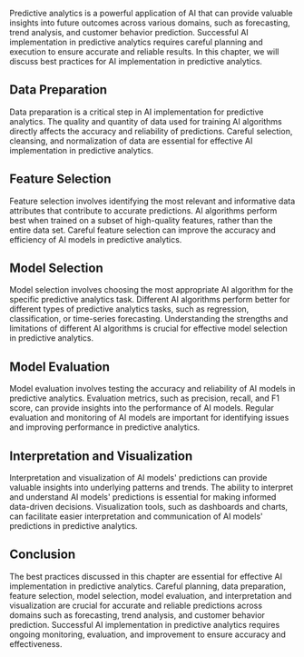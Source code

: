 
Predictive analytics is a powerful application of AI that can provide valuable insights into future outcomes across various domains, such as forecasting, trend analysis, and customer behavior prediction. Successful AI implementation in predictive analytics requires careful planning and execution to ensure accurate and reliable results. In this chapter, we will discuss best practices for AI implementation in predictive analytics.

Data Preparation
----------------

Data preparation is a critical step in AI implementation for predictive analytics. The quality and quantity of data used for training AI algorithms directly affects the accuracy and reliability of predictions. Careful selection, cleansing, and normalization of data are essential for effective AI implementation in predictive analytics.

Feature Selection
-----------------

Feature selection involves identifying the most relevant and informative data attributes that contribute to accurate predictions. AI algorithms perform best when trained on a subset of high-quality features, rather than the entire data set. Careful feature selection can improve the accuracy and efficiency of AI models in predictive analytics.

Model Selection
---------------

Model selection involves choosing the most appropriate AI algorithm for the specific predictive analytics task. Different AI algorithms perform better for different types of predictive analytics tasks, such as regression, classification, or time-series forecasting. Understanding the strengths and limitations of different AI algorithms is crucial for effective model selection in predictive analytics.

Model Evaluation
----------------

Model evaluation involves testing the accuracy and reliability of AI models in predictive analytics. Evaluation metrics, such as precision, recall, and F1 score, can provide insights into the performance of AI models. Regular evaluation and monitoring of AI models are important for identifying issues and improving performance in predictive analytics.

Interpretation and Visualization
--------------------------------

Interpretation and visualization of AI models' predictions can provide valuable insights into underlying patterns and trends. The ability to interpret and understand AI models' predictions is essential for making informed data-driven decisions. Visualization tools, such as dashboards and charts, can facilitate easier interpretation and communication of AI models' predictions in predictive analytics.

Conclusion
----------

The best practices discussed in this chapter are essential for effective AI implementation in predictive analytics. Careful planning, data preparation, feature selection, model selection, model evaluation, and interpretation and visualization are crucial for accurate and reliable predictions across domains such as forecasting, trend analysis, and customer behavior prediction. Successful AI implementation in predictive analytics requires ongoing monitoring, evaluation, and improvement to ensure accuracy and effectiveness.
